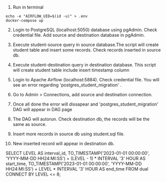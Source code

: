 1. Run in terminal
```fish
echo -e "AIRFLOW_UID=$(id -u)" > .env
docker-compose up
```

2. Login to PostgreSQL (localhost:5050) database using pgAdmin. Check credential file. Add source and destination database in pgAdmin.

3. Execute student-source query in source database.The script will create student table and insert some records. Check records inserted in source db.

4. Execute student-destination query in destination database. This script will create student table include insert timestamp column

5. Login to Apache Airflow (localhost:5884). Check credential file. You will see an error regarding 'postgres_student_migration' .

6. Go to Admin > Connections, add source and destination connection.

7. Once all done the error will dissapear and 'postgres_student_migration' DAG will appear in DAG page

8. The DAG will autorun. Check destination db, the records will be the same as source.

9. Insert more records in source db using student.sql file.

10. New inserted record will appear in destination db.

SELECT
    LEVEL AS interval_id,
    TO_TIMESTAMP('2023-01-01 00:00:00', 'YYYY-MM-DD HH24:MI:SS') + (LEVEL - 1) * INTERVAL '3' HOUR AS start_time,
    TO_TIMESTAMP('2023-01-01 00:00:00', 'YYYY-MM-DD HH24:MI:SS') + LEVEL * INTERVAL '3' HOUR AS end_time
FROM dual
CONNECT BY LEVEL <= 8;
